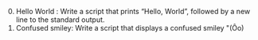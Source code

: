 0. Hello World : Write a script that prints “Hello, World”, followed by a new line to the standard output.
1. Confused smiley: Write a script that displays a confused smiley "(Ôo)
